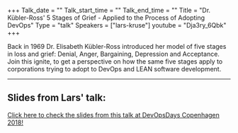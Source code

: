 +++
Talk_date = ""
Talk_start_time = ""
Talk_end_time = ""
Title = "Dr. Kübler-Ross' 5 Stages of Grief - Applied to the Process of Adopting DevOps"
Type = "talk"
Speakers = ["lars-kruse"]
youtube = "Dja3ry_6Qbk" 
+++

Back in 1969 Dr. Elisabeth Kübler-Ross introduced her model of five stages in loss and grief: Denial, Anger, Bargaining, Depression and Acceptance. Join this ignite, to get a perspective on how the same five stages apply to corporations trying to adopt to DevOps and LEAN software development.


<hr>

<h2>Slides from Lars' talk:</h2>

[Click here to check the slides from this talk at DevOpsDays Copenhagen 2018!](https://drive.google.com/open?id=10Wom9CK8VKWgjPcmBqU8c1KvMzG1AvnB) 
